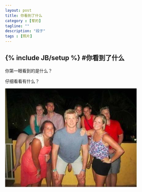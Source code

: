 ```yaml
---
layout: post
title: 你看到了什么
category : [荤的]
tagline: ""
description: "段子"
tags : [照片]
---
```

{% include JB/setup %}
#你看到了什么
---
你第一眼看到的是什么？
<!--break-->
仔细看看有什么？

![生意失败](/site/image/whatAreYouSee.jpeg)